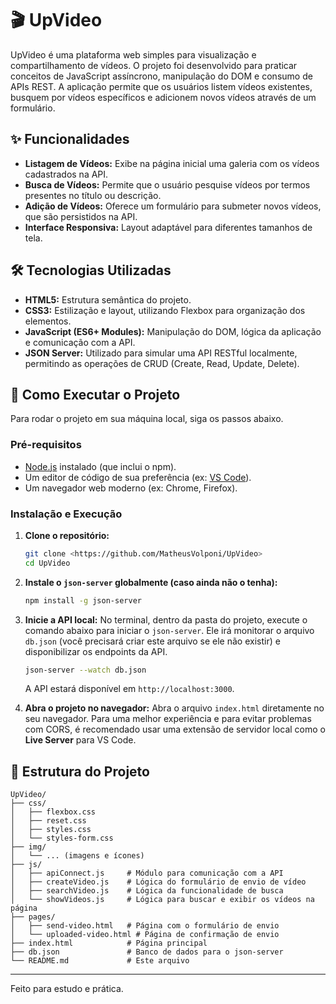# 🎬 UpVideo

UpVideo é uma plataforma web simples para visualização e compartilhamento de vídeos. O projeto foi desenvolvido para praticar conceitos de JavaScript assíncrono, manipulação do DOM e consumo de APIs REST. A aplicação permite que os usuários listem vídeos existentes, busquem por vídeos específicos e adicionem novos vídeos através de um formulário.

## ✨ Funcionalidades

- **Listagem de Vídeos:** Exibe na página inicial uma galeria com os vídeos cadastrados na API.
- **Busca de Vídeos:** Permite que o usuário pesquise vídeos por termos presentes no título ou descrição.
- **Adição de Vídeos:** Oferece um formulário para submeter novos vídeos, que são persistidos na API.
- **Interface Responsiva:** Layout adaptável para diferentes tamanhos de tela.

## 🛠️ Tecnologias Utilizadas

- **HTML5:** Estrutura semântica do projeto.
- **CSS3:** Estilização e layout, utilizando Flexbox para organização dos elementos.
- **JavaScript (ES6+ Modules):** Manipulação do DOM, lógica da aplicação e comunicação com a API.
- **JSON Server:** Utilizado para simular uma API RESTful localmente, permitindo as operações de CRUD (Create, Read, Update, Delete).

## 🚀 Como Executar o Projeto

Para rodar o projeto em sua máquina local, siga os passos abaixo.

### Pré-requisitos

- [Node.js](https://nodejs.org/en/) instalado (que inclui o npm).
- Um editor de código de sua preferência (ex: [VS Code](https://code.visualstudio.com/)).
- Um navegador web moderno (ex: Chrome, Firefox).

### Instalação e Execução

1. **Clone o repositório:**
   ```bash
   git clone <https://github.com/MatheusVolponi/UpVideo>
   cd UpVideo
   ```

2. **Instale o `json-server` globalmente (caso ainda não o tenha):**
   ```bash
   npm install -g json-server
   ```

3. **Inicie a API local:**
   No terminal, dentro da pasta do projeto, execute o comando abaixo para iniciar o `json-server`. Ele irá monitorar o arquivo `db.json` (você precisará criar este arquivo se ele não existir) e disponibilizar os endpoints da API.
   ```bash
   json-server --watch db.json
   ```
   A API estará disponível em `http://localhost:3000`.

4. **Abra o projeto no navegador:**
   Abra o arquivo `index.html` diretamente no seu navegador. Para uma melhor experiência e para evitar problemas com CORS, é recomendado usar uma extensão de servidor local como o **Live Server** para VS Code.

## 📂 Estrutura do Projeto

```
UpVideo/
├── css/
│   ├── flexbox.css
│   ├── reset.css
│   ├── styles.css
│   └── styles-form.css
├── img/
│   └── ... (imagens e ícones)
├── js/
│   ├── apiConnect.js     # Módulo para comunicação com a API
│   ├── createVideo.js    # Lógica do formulário de envio de vídeo
│   ├── searchVideo.js    # Lógica da funcionalidade de busca
│   └── showVideos.js     # Lógica para buscar e exibir os vídeos na página
├── pages/
│   ├── send-video.html   # Página com o formulário de envio
│   └── uploaded-video.html # Página de confirmação de envio
├── index.html            # Página principal
├── db.json               # Banco de dados para o json-server
└── README.md             # Este arquivo
```

---

Feito para estudo e prática.
